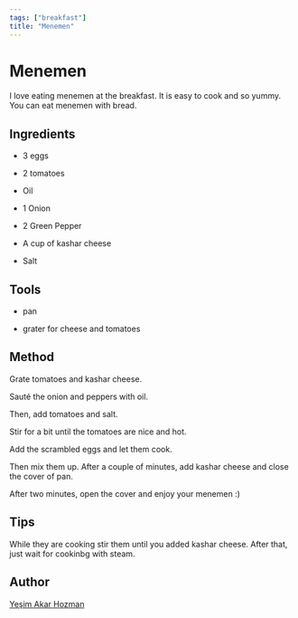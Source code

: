 ```yaml
---
tags: ["breakfast"]
title: "Menemen"
---
```


<TagLinks />

# Menemen

I love eating menemen at the breakfast. It is easy to cook and so yummy. You can eat menemen with bread. 

## Ingredients 

- 3 eggs

- 2 tomatoes

- Oil

- 1 Onion

- 2 Green Pepper

- A cup of kashar cheese 

- Salt


## Tools

- pan

- grater for cheese and tomatoes

## Method

Grate tomatoes and kashar cheese. 

Sauté the onion and peppers with oil.

Then, add tomatoes and salt.

Stir for a bit until the tomatoes are nice and hot.

Add the scrambled eggs and let them cook. 

Then mix them up. After a couple of minutes, add kashar cheese and close the cover of pan. 

After two minutes, open the cover and enjoy your menemen :) 

## Tips

While they are cooking stir them until  you added kashar cheese. After that, just wait for cookinbg with steam.


## Author

[Yeşim Akar Hozman](https://github.com/yesimnurakar)
